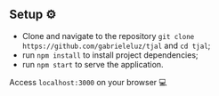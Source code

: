 ## Setup :gear:
- Clone and navigate to the repository `git clone https://github.com/gabrieleluz/tjal` and `cd tjal`;
- run `npm install` to install project dependencies;
- run `npm start` to serve the application.

Access `localhost:3000` on your browser :computer:
